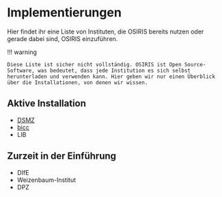 # Implementierungen

Hier findet ihr eine Liste von Instituten, die OSIRIS bereits nutzen oder gerade dabei sind, OSIRIS einzuführen. 

!!! warning
    
    Diese Liste ist sicher nicht vollständig. OSIRIS ist Open Source-Software, was bedeutet, dass jede Institution es sich selbst herunterladen und verwenden kann. Hier geben wir nur einen Überblick über die Installationen, von denen wir wissen. 
    
    
## Aktive Installation

- [DSMZ](https://dsmz.de)
- [bicc](https://bicc.de)
- LIB

## Zurzeit in der Einführung

- DIfE
- Weizenbaum-Institut
- DPZ